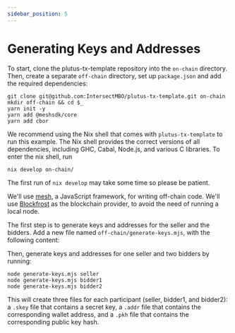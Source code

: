 ```yaml
---
sidebar_position: 5
---
```


# Generating Keys and Addresses

To start, clone the plutus-tx-template repository into the `on-chain` directory.
Then, create a separate `off-chain` directory, set up `package.json` and add the required dependencies:

```
git clone git@github.com:IntersectMBO/plutus-tx-template.git on-chain
mkdir off-chain && cd $_
yarn init -y
yarn add @meshsdk/core
yarn add cbor
```

We recommend using the Nix shell that comes with `plutus-tx-template` to run this example.
The Nix shell provides the correct versions of all dependencies, including GHC, Cabal, Node.js, and various C libraries.
To enter the nix shell, run

```
nix develop on-chain/
```

The first run of `nix develop` may take some time so please be patient.

We'll use [mesh](https://meshjs.dev/), a JavaScript framework, for writing off-chain code.
We'll use [Blockfrost](https://blockfrost.io/) as the blockchain provider, to avoid the need of running a local node.

The first step is to generate keys and addresses for the seller and the bidders.
Add a new file named `off-chain/generate-keys.mjs`, with the following content:

<LiteralInclude file="generate-keys.mjs" language="javascript" title="generate-keys.mjs" />

Then, generate keys and addresses for one seller and two bidders by running:

```
node generate-keys.mjs seller
node generate-keys.mjs bidder1
node generate-keys.mjs bidder2
```

This will create three files for each participant (seller, bidder1, and bidder2): a `.skey` file that contains a secret key, a `.addr` file that contains the corresponding wallet address, and a `.pkh` file that contains the corresponding public key hash.
